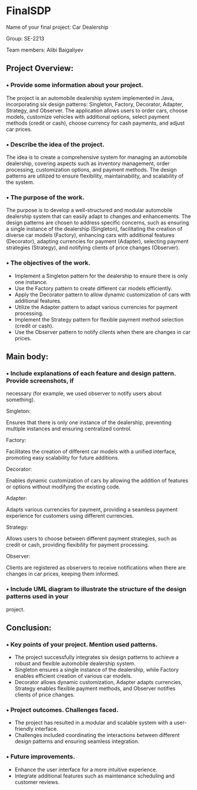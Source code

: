 # FinalSDP
Name of your final project: Car Dealership

Group: SE-2213

Team members: Alibi Baigaliyev

## Project Overview:

### • Provide some information about your project. 

The project is an automobile dealership system implemented in Java, incorporating six design patterns: Singleton, Factory, Decorator, Adapter, Strategy, and Observer. The application allows users to order cars, choose models, customize vehicles with additional options, select payment methods (credit or cash), choose currency for cash payments, and adjust car prices.

### • Describe the idea of the project.

The idea is to create a comprehensive system for managing an automobile dealership, covering aspects such as inventory management, order processing, customization options, and payment methods. The design patterns are utilized to ensure flexibility, maintainability, and scalability of the system.

### • The purpose of the work. 

The purpose is to develop a well-structured and modular automobile dealership system that can easily adapt to changes and enhancements. The design patterns are chosen to address specific concerns, such as ensuring a single instance of the dealership (Singleton), facilitating the creation of diverse car models (Factory), enhancing cars with additional features (Decorator), adapting currencies for payment (Adapter), selecting payment strategies (Strategy), and notifying clients of price changes (Observer).

### • The objectives of the work.
- Implement a Singleton pattern for the dealership to ensure there is only one instance.
- Use the Factory pattern to create different car models efficiently.
- Apply the Decorator pattern to allow dynamic customization of cars with additional features.
- Utilize the Adapter pattern to adapt various currencies for payment processing.
- Implement the Strategy pattern for flexible payment method selection (credit or cash).
- Use the Observer pattern to notify clients when there are changes in car prices.
  
## Main body:

### • Include explanations of each feature and design pattern. Provide screenshots, if 
necessary (for example, we used observer to notify users about something).

Singleton:

Ensures that there is only one instance of the dealership, preventing multiple instances and ensuring centralized control.

Factory:

Facilitates the creation of different car models with a unified interface, promoting easy scalability for future additions.

Decorator:

Enables dynamic customization of cars by allowing the addition of features or options without modifying the existing code.

Adapter:

Adapts various currencies for payment, providing a seamless payment experience for customers using different currencies.

Strategy:

Allows users to choose between different payment strategies, such as credit or cash, providing flexibility for payment processing.

Observer:

Clients are registered as observers to receive notifications when there are changes in car prices, keeping them informed.

### • Include UML diagram to illustrate the structure of the design patterns used in your 
project.

## Conclusion:

### • Key points of your project. Mention used patterns.

- The project successfully integrates six design patterns to achieve a robust and flexible automobile dealership system.
- Singleton ensures a single instance of the dealership, while Factory enables efficient creation of various car models.
- Decorator allows dynamic customization, Adapter adapts currencies, Strategy enables flexible payment methods, and Observer notifies clients of price changes.

### • Project outcomes. Challenges faced. 

- The project has resulted in a modular and scalable system with a user-friendly interface.
- Challenges included coordinating the interactions between different design patterns and ensuring seamless integration.

### • Future improvements.

- Enhance the user interface for a more intuitive experience.
- Integrate additional features such as maintenance scheduling and customer reviews.

